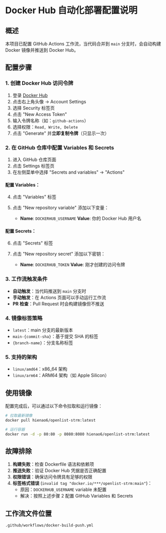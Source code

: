 # Docker Hub 自动化部署配置说明

## 概述

本项目已配置 GitHub Actions 工作流，当代码合并到 `main` 分支时，会自动构建 Docker 镜像并推送到 Docker Hub。

## 配置步骤

### 1. 创建 Docker Hub 访问令牌

1. 登录 [Docker Hub](https://hub.docker.com/)
2. 点击右上角头像 → Account Settings
3. 选择 Security 标签页
4. 点击 "New Access Token"
5. 输入令牌名称（如：`github-actions`）
6. 选择权限：`Read, Write, Delete`
7. 点击 "Generate" 并**立即复制令牌**（只显示一次）

### 2. 在 GitHub 仓库中配置 Variables 和 Secrets

1. 进入 GitHub 仓库页面
2. 点击 Settings 标签页
3. 在左侧菜单中选择 "Secrets and variables" → "Actions"

#### 配置 Variables：
4. 点击 "Variables" 标签
5. 点击 "New repository variable" 添加以下变量：

   - **Name**: `DOCKERHUB_USERNAME`
     **Value**: 你的 Docker Hub 用户名

#### 配置 Secrets：
6. 点击 "Secrets" 标签
7. 点击 "New repository secret" 添加以下密钥：
   
   - **Name**: `DOCKERHUB_TOKEN`
     **Value**: 刚才创建的访问令牌

### 3. 工作流触发条件

- **自动触发**：当代码推送到 `main` 分支时
- **手动触发**：在 Actions 页面可以手动运行工作流
- **PR 检查**：Pull Request 时会构建镜像但不推送

### 4. 镜像标签策略

- `latest`：main 分支的最新版本
- `main-{commit-sha}`：基于提交 SHA 的标签
- `{branch-name}`：分支名称标签

### 5. 支持的架构

- `linux/amd64`：x86_64 架构
- `linux/arm64`：ARM64 架构（如 Apple Silicon）

## 使用镜像

配置完成后，可以通过以下命令拉取和运行镜像：

```bash
# 拉取最新镜像
docker pull hienao6/openlist-strm:latest

# 运行容器
docker run -d -p 80:80 -p 8080:8080 hienao6/openlist-strm:latest
```

## 故障排除

1. **构建失败**：检查 Dockerfile 语法和依赖项
2. **推送失败**：验证 Docker Hub 凭据是否正确配置
3. **权限错误**：确保访问令牌具有足够的权限
4. **标签格式错误** (`invalid tag "docker.io/***/openlist-strm:main"`)：
   - 原因：`DOCKERHUB_USERNAME` variable 未配置
   - 解决：按照上述步骤 2 配置 GitHub Variables 和 Secrets

## 工作流文件位置

`.github/workflows/docker-build-push.yml`